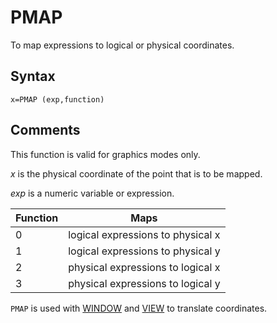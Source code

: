 # PMAP

To map expressions to logical or physical coordinates.

## Syntax

`x=PMAP (exp,function)`

## Comments

This function is valid for graphics modes only.

*x* is the physical coordinate of the point that is to be mapped.

*exp* is a numeric variable or expression.

| Function | Maps |
| -------- | ---- |
| 0 | logical expressions to physical x |
| 1 | logical expressions to physical y |
| 2 | physical expressions to logical x |
| 3 | physical expressions to logical y |

`PMAP` is used with [WINDOW](WINDOW) and [VIEW](VIEW) to translate coordinates.
